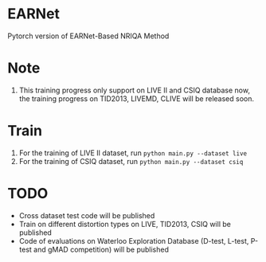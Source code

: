 # EARNet
Pytorch version of EARNet-Based NRIQA Method

# Note
1. This training progress only support on LIVE II and CSIQ database now, the training progress on TID2013, LIVEMD, CLIVE will be released soon.

# Train
1. For the training of LIVE II dataset, run `python main.py --dataset live`
1. For the training of CSIQ dataset, run `python main.py --dataset csiq`

# TODO
* Cross dataset test code will be published
* Train on different distortion types on LIVE, TID2013, CSIQ will be published
* Code of evaluations on Waterloo Exploration Database (D-test, L-test, P-test and gMAD competition) will be published
